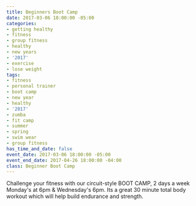 ```yaml
---
title: Beginners Boot Camp
date: 2017-03-06 18:00:00 -05:00
categories:
- getting healthy
- fitness
- group fitness
- healthy
- new years
- '2017'
- exercise
- lose weight
tags:
- fitness
- personal trainer
- boot camp
- new year
- healthy
- '2017'
- zumba
- fit camp
- summer
- spring
- swim wear
- group fitness
has_time_and_date: false
event_date: 2017-03-06 18:00:00 -05:00
event_end_date: 2017-04-26 18:00:00 -04:00
class: Beginner Boot Camp
---
```




Challenge your fitness with our circuit-style BOOT CAMP,  2 days a week Monday's at 6pm & Wednesday's 6pm. Its a great 30 minute total body workout which will help build endurance and strength. 
